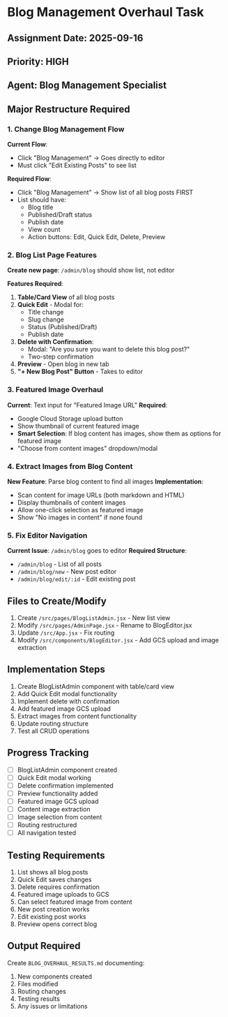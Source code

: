 # Blog Management Overhaul Task

## Assignment Date: 2025-09-16
## Priority: HIGH
## Agent: Blog Management Specialist

## Major Restructure Required

### 1. Change Blog Management Flow
**Current Flow**:
- Click "Blog Management" → Goes directly to editor
- Must click "Edit Existing Posts" to see list

**Required Flow**:
- Click "Blog Management" → Show list of all blog posts FIRST
- List should have:
  - Blog title
  - Published/Draft status
  - Publish date
  - View count
  - Action buttons: Edit, Quick Edit, Delete, Preview

### 2. Blog List Page Features
**Create new page**: `/admin/blog` should show list, not editor

**Features Required**:
1. **Table/Card View** of all blog posts
2. **Quick Edit** - Modal for:
   - Title change
   - Slug change
   - Status (Published/Draft)
   - Publish date
3. **Delete with Confirmation**:
   - Modal: "Are you sure you want to delete this blog post?"
   - Two-step confirmation
4. **Preview** - Open blog in new tab
5. **"+ New Blog Post" Button** - Takes to editor

### 3. Featured Image Overhaul
**Current**: Text input for "Featured Image URL"
**Required**:
- Google Cloud Storage upload button
- Show thumbnail of current featured image
- **Smart Selection**: If blog content has images, show them as options for featured image
- "Choose from content images" dropdown/modal

### 4. Extract Images from Blog Content
**New Feature**: Parse blog content to find all images
**Implementation**:
- Scan content for image URLs (both markdown and HTML)
- Display thumbnails of content images
- Allow one-click selection as featured image
- Show "No images in content" if none found

### 5. Fix Editor Navigation
**Current Issue**: `/admin/blog` goes to editor
**Required Structure**:
- `/admin/blog` - List of all posts
- `/admin/blog/new` - New post editor
- `/admin/blog/edit/:id` - Edit existing post

## Files to Create/Modify
1. Create `/src/pages/BlogListAdmin.jsx` - New list view
2. Modify `/src/pages/AdminPage.jsx` - Rename to BlogEditor.jsx
3. Update `/src/App.jsx` - Fix routing
4. Modify `/src/components/BlogEditor.jsx` - Add GCS upload and image extraction

## Implementation Steps
1. Create BlogListAdmin component with table/card view
2. Add Quick Edit modal functionality
3. Implement delete with confirmation
4. Add featured image GCS upload
5. Extract images from content functionality
6. Update routing structure
7. Test all CRUD operations

## Progress Tracking
- [ ] BlogListAdmin component created
- [ ] Quick Edit modal working
- [ ] Delete confirmation implemented
- [ ] Preview functionality added
- [ ] Featured image GCS upload
- [ ] Content image extraction
- [ ] Image selection from content
- [ ] Routing restructured
- [ ] All navigation tested

## Testing Requirements
1. List shows all blog posts
2. Quick Edit saves changes
3. Delete requires confirmation
4. Featured image uploads to GCS
5. Can select featured image from content
6. New post creation works
7. Edit existing post works
8. Preview opens correct blog

## Output Required
Create `BLOG_OVERHAUL_RESULTS.md` documenting:
1. New components created
2. Files modified
3. Routing changes
4. Testing results
5. Any issues or limitations